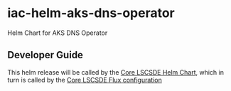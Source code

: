 # iac-helm-aks-dns-operator
Helm Chart for AKS DNS Operator


## Developer Guide
This helm release will be called by the [Core LSCSDE Helm Chart](../../helm/lscsde-flux/), which in turn is called by the [Core LSCSDE Flux configuration](../lscsde/)